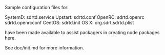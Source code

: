 Sample configuration files for:

SystemD: sdrtd.service
Upstart: sdrtd.conf
OpenRC:  sdrtd.openrc
         sdrtd.openrcconf
CentOS:  sdrtd.init
OS X:    org.sdrt.sdrtd.plist

have been made available to assist packagers in creating node packages here.

See doc/init.md for more information.
